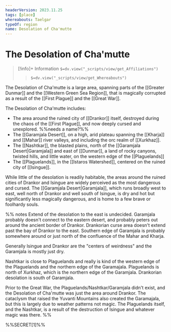 ```yaml
---
headerVersion: 2023.11.25
tags: [place]
whereabouts: Taelgar
typeOf: region
name: Desolation of Cha'mutte
---
```

# The Desolation of Cha'mutte
>[!info]+ Information
> `$=dv.view("_scripts/view/get_Affiliations")`
>> `$=dv.view("_scripts/view/get_Whereabouts")`

The Desolation of Cha'mutte is a large area, spanning parts of the [[Greater Dunmar]] and the [[Western Green Sea Region]], that is magically corrupted as a result of the [[First Plague]] and the [[Great War]]. 

The Desolation of Cha'mutte includes:
- The area around the ruined city of [[Drankor]] itself, destroyed during the chaos of the [[First Plague]], and now deeply cursed and unexplored.  %%needs a name?%%
- The [[Garamjala Desert]], on a high, arid plateau spanning the [[Kharja]] and [[Mahar]] river valleys, and including the orc realm of [[Xurkhaz]].
- The [[Nashtkar]], the blasted plains, north of the [[Garamjala Desert|Garamjala]] and east of [[Dunmar]], a land of rocky canyons, twisted hills, and little water, on the western edge of the [[Plaguelands]]
- The [[Plaguelands]], in the [[Istaros Watershed]], centered on the ruined city of [[Isingue]].

While little of the desolation is readily habitable, the areas around the ruined cities of Drankor and Isingue are widely perceived as the most dangerous and cursed. The [[Garamjala Desert|Garamjala]], which runs broadly west to east, well north of Drankor and well south of Isingue, is dry and hot but significantly less magically dangerous, and is home to a few brave or foolhardy souls.  

%% notes
Extend of the desolation to the east is undecided. Garamjala probably doesn't connect to the eastern desert, and probably peters out around the ancient border of Drankor. Drankorian curse area doesn't extend past the bay of Drankor to the east. Southern edge of Garamjala is probably somewhere around or just north of the confluence of the Mahar and Kharja. 

Generally Isingue and Drankor are the "centers of weirdness" and the Garamjala is mostly just dry. 

Nashtkar is close to Plaguelands and really is kind of the western edge of the Plaguelands and the northern edge of the Garamajala. Plaguelands is north of Xurkhaz, which is the northern edge of the Garamjala. Drankorian desolation is south of Garamjala. 

Prior to the Great War, the Plaguelands/Nashtkar/Garamjala didn't exist, and the Desolation of Cha'mutte was just the area around Drankor. The cataclysm that raised the Yuvanti Mountains also created the Garamajala, but this is largely due to weather patterns not magic. The Plaguelands itself, and the Nashtkar, is a result of the destruction of Isingue and whatever magic was there. 
%%

%%SECRET[1]%%